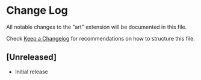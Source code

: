 # Change Log
All notable changes to the "art" extension will be documented in this file.

Check [Keep a Changelog](http://keepachangelog.com/) for recommendations on how to structure this file.

## [Unreleased]
- Initial release